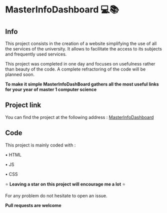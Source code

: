 # MasterInfoDashboard ‍💻📚

## Info

This project consists in the creation of a website simplifying the use of all the services of the university. It allows to facilitate the access to its subjects and frequently used services. 

This project was completed in one day and focuses on usefulness rather than beauty of the code. A complete refractoring of the code will be planned soon.

**To make it simple MasterInfoDashBoard gathers all the most useful links for your year of master 1 computer science**

## Project link

You can find the project at the following address : [MasterInfoDashboard](https://master-info.univ-nantes.io/)

## Code

This project is mainly coded with : 

• HTML

• JS

• CSS

 ⭐ **Leaving a star on this project will encourage me a lot** ⭐

For any problem do not hesitate to open an issue. 

**Pull requests are welcome**
